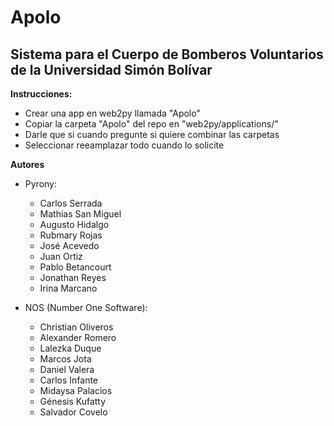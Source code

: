 # Apolo

## Sistema para el Cuerpo de Bomberos Voluntarios de la Universidad Simón Bolívar


**Instrucciones:**

+ Crear una app en web2py llamada "Apolo"
+ Copiar la carpeta "Apolo" del repo en "web2py/applications/"
+ Darle que si cuando pregunte si quiere combinar las carpetas
+ Seleccionar reeamplazar todo cuando lo solicite


**Autores**

+ Pyrony:

   * Carlos Serrada
   * Mathias San Miguel
   * Augusto Hidalgo
   * Rubmary Rojas
   * José Acevedo
   * Juan Ortiz
   * Pablo Betancourt
   * Jonathan Reyes
   * Irina Marcano

+ NOS (Number One Software):

   * Christian Oliveros
   * Alexander Romero
   * Lalezka Duque
   * Marcos Jota
   * Daniel Valera
   * Carlos Infante
   * Midaysa Palacios
   * Génesis Kufatty
   * Salvador Covelo
